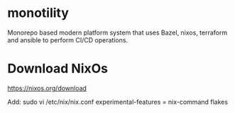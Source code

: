 # monotility
Monorepo based modern platform system that uses Bazel, nixos, terraform and ansible to perform CI/CD operations.

# Download NixOs
https://nixos.org/download

Add:
sudo vi /etc/nix/nix.conf
experimental-features = nix-command flakes
